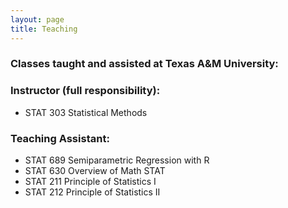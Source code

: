 ```yaml
---
layout: page
title: Teaching
---
```


### Classes taught and assisted at Texas A&M University:

### Instructor (full responsibility):
- STAT 303 Statistical Methods

### Teaching Assistant:
- STAT 689 Semiparametric Regression with R
- STAT 630 Overview of Math STAT
- STAT 211 Principle of Statistics I
- STAT 212 Principle of Statistics II
